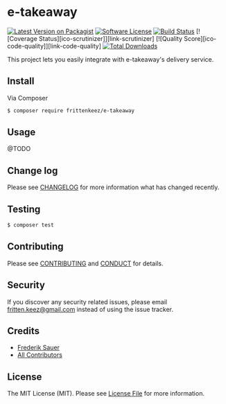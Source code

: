 # e-takeaway

[![Latest Version on Packagist][ico-version]][link-packagist]
[![Software License][ico-license]](LICENSE.md)
[![Build Status][ico-travis]][link-travis]
[![Coverage Status][ico-scrutinizer]][link-scrutinizer]
[![Quality Score][ico-code-quality]][link-code-quality]
[![Total Downloads][ico-downloads]][link-downloads]

This project lets you easily integrate with e-takeaway's delivery service.

## Install

Via Composer

``` bash
$ composer require frittenkeez/e-takeaway
```

## Usage

@TODO

## Change log

Please see [CHANGELOG](CHANGELOG.md) for more information what has changed recently.

## Testing

``` bash
$ composer test
```

## Contributing

Please see [CONTRIBUTING](CONTRIBUTING.md) and [CONDUCT](CONDUCT.md) for details.

## Security

If you discover any security related issues, please email fritten.keez@gmail.com instead of using the issue tracker.

## Credits

- [Frederik Sauer][link-author]
- [All Contributors][link-contributors]

## License

The MIT License (MIT). Please see [License File](LICENSE.md) for more information.

[ico-version]: https://img.shields.io/packagist/v/frittenkeez/e-takeaway.svg?style=flat-square
[ico-license]: https://img.shields.io/badge/license-MIT-brightgreen.svg?style=flat-square
[ico-travis]: https://img.shields.io/travis/frittenkeez/e-takeaway/master.svg?style=flat-square
[ico-downloads]: https://img.shields.io/packagist/dt/frittenkeez/e-takeaway.svg?style=flat-square

[link-packagist]: https://packagist.org/packages/frittenkeez/e-takeaway
[link-travis]: https://travis-ci.org/frittenkeez/e-takeaway
[link-downloads]: https://packagist.org/packages/frittenkeez/e-takeaway
[link-author]: https://github.com/FrittenKeeZ
[link-contributors]: ../../contributors
